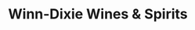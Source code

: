 ---
title: "Winn-Dixie Wines & Spirits"
url: /jacksonville/winn-dixie-wines-and-spirits/
shop: alcohol
---